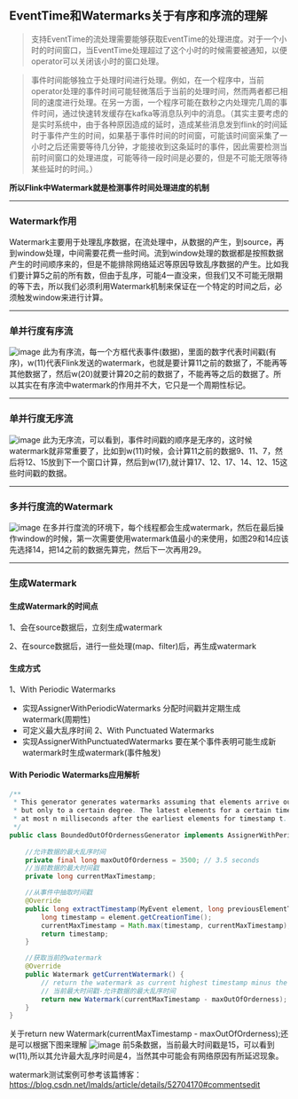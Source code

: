## EventTime和Watermarks关于有序和序流的理解

>支持EventTime的流处理需要能够获取EventTime的处理进度。对于一个小时的时间窗口，当EventTime处理超过了这个小时的时候需要被通知，以便operator可以关闭该小时的窗口处理。

>事件时间能够独立于处理时间进行处理。例如，在一个程序中，当前operator处理的事件时间可能轻微落后于当前的处理时间，然而两者都已相同的速度进行处理。在另一方面，一个程序可能在数秒之内处理完几周的事件时间，通过快速转发缓存在kafka等消息队列中的消息。（其实主要考虑的是实时系统中，由于各种原因造成的延时，造成某些消息发到flink的时间延时于事件产生的时间，如果基于事件时间的时间窗，可能该时间窗采集了一小时之后还需要等待几分钟，才能接收到这条延时的事件，因此需要检测当前时间窗口的处理进度，可能等待一段时间是必要的，但是不可能无限等待某些延时的时间。）

**所以Flink中Watermark就是检测事件时间处理进度的机制**

---

### Watermark作用
Watermark主要用于处理乱序数据，在流处理中，从数据的产生，到source，再到window处理，中间需要花费一些时间。流到window处理的数据都是按照数据产生的时间顺序来的，但是不能排除网络延迟等原因导致乱序数据的产生。比如我们要计算5之前的所有数，但由于乱序，可能4一直没来，但我们又不可能无限期的等下去，所以我们必须利用Watermark机制来保证在一个特定的时间之后，必须触发window来进行计算。

---

### 单并行度有序流
![image](https://github.com/ash-ali/MyFlink-doc/blob/master/img/watermark有序流.png)
此为有序流，每一个方框代表事件(数据)，里面的数字代表时间戳(有序)，w(11)代表Flink发送的watermark，也就是要计算11之前的数据了，不能再等其他数据了，然后w(20)就要计算20之前的数据了，不能再等之后的数据了。所以其实在有序流中watermark的作用并不大，它只是一个周期性标记。

---

### 单并行度无序流
![image](https://github.com/ash-ali/MyFlink-doc/blob/master/img/watermark无序流.png)
此为无序流，可以看到，事件时间戳的顺序是无序的，这时候watermark就非常重要了，比如到w(11)时候，会计算11之前的数据9、11、7，然后将12、15放到下一个窗口计算，然后到w(17),就计算17、12、17、14、12、15这些时间戳的数据。

---
### 多并行度流的Watermark
![image](https://github.com/ash-ali/MyFlink-doc/blob/master/img/多并行度流的watermark.png)
在多并行度流的环境下，每个线程都会生成watermark，然后在最后操作window的时候，第一次需要使用watermark值最小的来使用，如图29和14应该先选择14，把14之前的数据先算完，然后下一次再用29。

---

### 生成Watermark
#### 生成Watermark的时间点
1、会在source数据后，立刻生成watermark

2、在source数据后，进行一些处理(map、filter)后，再生成watermark

#### 生成方式
1、With Periodic Watermarks
- 实现AssignerWithPeriodicWatermarks 分配时间戳并定期生成watermark(周期性)
- 可定义最大乱序时间 
2、With Punctuated Watermarks
- 实现AssignerWithPunctuatedWatermarks 要在某个事件表明可能生成新watermark时生成watermark(事件触发)

#### With Periodic Watermarks应用解析
```java
/**
 * This generator generates watermarks assuming that elements arrive out of order,
 * but only to a certain degree. The latest elements for a certain timestamp t will arrive
 * at most n milliseconds after the earliest elements for timestamp t.
 */
public class BoundedOutOfOrdernessGenerator implements AssignerWithPeriodicWatermarks<MyEvent> {
    
    //允许数据的最大乱序时间
    private final long maxOutOfOrderness = 3500; // 3.5 seconds
    //当前数据的最大时间戳
    private long currentMaxTimestamp;

    //从事件中抽取时间戳
    @Override
    public long extractTimestamp(MyEvent element, long previousElementTimestamp) {
        long timestamp = element.getCreationTime();
        currentMaxTimestamp = Math.max(timestamp, currentMaxTimestamp);
        return timestamp;
    }

    //获取当前的watermark
    @Override
    public Watermark getCurrentWatermark() {
        // return the watermark as current highest timestamp minus the out-of-orderness bound
        // 当前最大时间戳-允许数据的最大乱序时间
        return new Watermark(currentMaxTimestamp - maxOutOfOrderness);
    }
}
```
关于return new Watermark(currentMaxTimestamp - maxOutOfOrderness);还是可以根据下图来理解
![image](https://github.com/ash-ali/MyFlink-doc/blob/master/img/watermark无序流.png)
前5条数据，当前最大时间戳是15，可以看到w(11),所以其允许最大乱序时间是4，当然其中可能会有网络原因有所延迟现象。

watermark测试案例可参考该篇博客：https://blog.csdn.net/lmalds/article/details/52704170#commentsedit